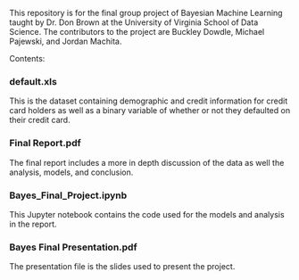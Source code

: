 This repository is for the final group project of Bayesian Machine Learning taught by Dr. Don Brown at the University of Virginia School of Data Science. The contributors to the project are Buckley Dowdle, Michael Pajewski, and Jordan Machita.

Contents:

### default.xls
This is the dataset containing demographic and credit information for credit card holders as well as a binary variable of whether or not they defaulted on their credit card.

### Final Report.pdf
The final report includes a more in depth discussion of the data as well the analysis, models, and conclusion.

### Bayes_Final_Project.ipynb
This Jupyter notebook contains the code used for the models and analysis in the report.

### Bayes Final Presentation.pdf
The presentation file is the slides used to present the project.
